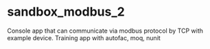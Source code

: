 # sandbox_modbus_2
Console app that can communicate via modbus protocol by TCP with example device.
Training app with autofac, moq, nunit
